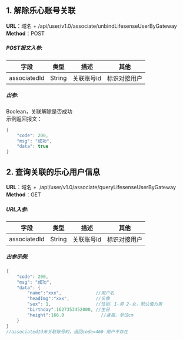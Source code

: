 <a name="Kryue"></a>
## 1. 解除乐心账号关联
**URL**：域名 +  /api/user/v1.0/associate/unbindLifesenseUserByGateway<br />**Method**：POST
<a name="wMfnX"></a>
##### POST报文入参:
| **字段** | **类型** | **描述** | **其他** |
| --- | --- | --- | --- |
| associatedId | String | 关联账号id | 标识对接用户 |

<a name="E5BYE"></a>
##### 出参:
Boolean，关联解除是否成功<br />示例返回报文：
```java
{
    "code": 200,
    "msg": "成功",
    "data": true
}
```
<a name="LOjxO"></a>
## 2. 查询关联的乐心用户信息
**URL**：域名 +  /api/user/v1.0/associate/queryLifesenseUserByGateway<br />**Method**：GET
<a name="WKt2d"></a>
##### URL入参:
| **字段** | **类型** | **描述** | **其他** |
| --- | --- | --- | --- |
| associatedId | String | 关联账号id | 标识对接用户 |

<a name="neYTK"></a>
##### 出参示例:
```java
{
    "code": 200,
    "msg": "成功",
    "data": {
        "name":"xxx",             //用户名
        "headImg":"xxx",          //头像
        "sex": 1,                 //性别，1-男 2-女，默认值为男
        "birthday":1627353452000, //生日
        "height":166.0              //身高，单位cm
    }
}
//associatedId未关联账号时，返回code=460-用户不存在
```


